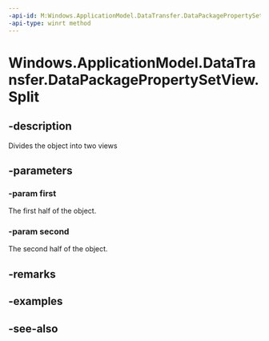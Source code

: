```yaml
---
-api-id: M:Windows.ApplicationModel.DataTransfer.DataPackagePropertySetView.Split(Windows.Foundation.Collections.IMapView{System.String,System.Object}@,Windows.Foundation.Collections.IMapView{System.String,System.Object}@)
-api-type: winrt method
---
```


<!-- Method syntax
public void Split(Windows.Foundation.Collections.IMapView<System.String, System.Object> first, Windows.Foundation.Collections.IMapView<System.String, System.Object> second)
-->

# Windows.ApplicationModel.DataTransfer.DataPackagePropertySetView.Split

## -description
Divides the object into two views

## -parameters
### -param first
The first half of the object.

### -param second
The second half of the object.

## -remarks

## -examples

## -see-also
